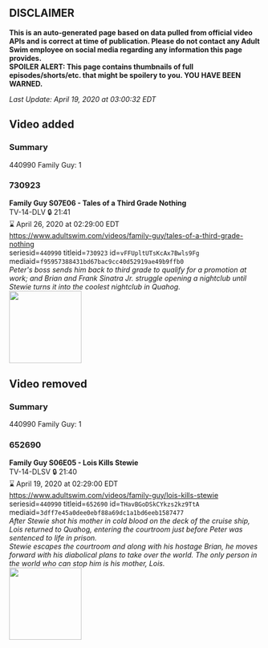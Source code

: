 ## DISCLAIMER
**This is an auto-generated page based on data pulled from official video APIs and is correct at time of publication. Please do not contact any Adult Swim employee on social media regarding any information this page provides.**  
**SPOILER ALERT: This page contains thumbnails of full episodes/shorts/etc. that might be spoilery to you. YOU HAVE BEEN WARNED.**  

_Last Update: April 19, 2020 at 03:00:32 EDT_
## Video added
### Summary
440990 Family Guy: 1  
### 730923
**Family Guy S07E06 - Tales of a Third Grade Nothing**  
TV-14-DLV 🔒 21:41  
⌛ April 26, 2020 at 02:29:00 EDT  
https://www.adultswim.com/videos/family-guy/tales-of-a-third-grade-nothing  
seriesid=`440990` titleid=`730923` id=`vFFUpltUTsKcAx7Bwls9Fg` mediaid=`f95957388431bd67bac9cc40d52919ae49b9ffb0`  
_Peter's boss sends him back to third grade to qualify for a promotion at work; and Brian and Frank Sinatra Jr. struggle opening a nightclub until Stewie turns it into the coolest nightclub in Quahog._  
<a href="https://i.cdn.turner.com/asfix/repository//8a25c3920eaf5fa6010eaffb99c438bf/thumbnail_47184.jpg"><img src="https://i.cdn.turner.com/asfix/repository//8a25c3920eaf5fa6010eaffb99c438bf/thumbnail_47184.jpg" height="144px" /></a>
## Video removed
### Summary
440990 Family Guy: 1  
### 652690
**Family Guy S06E05 - Lois Kills Stewie**  
TV-14-DLSV 🔒 21:40  
⌛ April 19, 2020 at 02:29:00 EDT  
https://www.adultswim.com/videos/family-guy/lois-kills-stewie  
seriesid=`440990` titleid=`652690` id=`THavBGoDSkCYkzs2kz9TtA` mediaid=`3dff7e45a0dee0ebf88a69dc1a1bd6eeb1587477`  
_After Stewie shot his mother in cold blood on the deck of the cruise ship, Lois returned to Quahog, entering the courtroom just before Peter was sentenced to life in prison.  
Stewie escapes the courtroom and along with his hostage Brian, he moves forward with his diabolical plans to take over the world.  The only person in the world who can stop him is his mother, Lois._  
<a href="https://i.cdn.turner.com/adultswim/big/image-upload/thumbnails/thumb-2_image-153090030440813.jpg"><img src="https://i.cdn.turner.com/adultswim/big/image-upload/thumbnails/thumb-2_image-153090030440813.jpg" height="144px" /></a>
